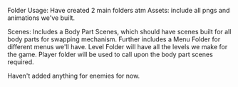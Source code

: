 Folder Usage:
Have created 2 main folders atm
Assets: include all pngs and animations we've built.

Scenes: Includes a Body Part Scenes, which should have scenes built for all body parts for swapping mechanism.
	Further includes a Menu Folder for different menus we'll have. 
	Level Folder will have all the levels we make for the game.
	Player folder will be used to call upon the body part scenes required.

Haven't added anything for enemies for now.
